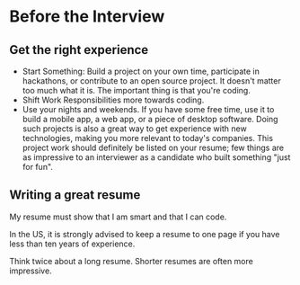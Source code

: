 # Before the Interview

## Get the right experience

* Start Something: Build a project on your own time, participate in hackathons, or contribute to an open source project. It doesn't matter too much what it is. The important thing is that you're coding.
* Shift Work Responsibilities more towards coding.
* Use your nights and weekends. If you have some free time, use it to build a mobile app, a web app, or a piece of desktop software. Doing such projects is also a great way to get experience with new technologies, making you more relevant to today's companies. This project work should definitely be listed on your resume; few things are as impressive to an interviewer as a candidate who built something "just for fun".

## Writing a great resume

My resume must show that I am smart and that I can code.

In the US, it is strongly advised to keep a resume to one page if you have less than ten years of experience.

Think twice about a long resume. Shorter resumes are often more impressive.
